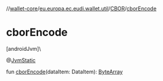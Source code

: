 //[wallet-core](../../../index.md)/[eu.europa.ec.eudi.wallet.util](../index.md)/[CBOR](index.md)/[cborEncode](cbor-encode.md)

# cborEncode

[androidJvm]\

@[JvmStatic](https://kotlinlang.org/api/latest/jvm/stdlib/kotlin-stdlib/kotlin.jvm/-jvm-static/index.html)

fun [cborEncode](cbor-encode.md)(dataItem: DataItem): [ByteArray](https://kotlinlang.org/api/latest/jvm/stdlib/kotlin-stdlib/kotlin/-byte-array/index.html)
